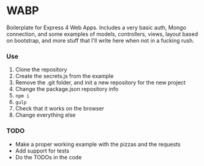 # WABP
Boilerplate for Express 4 Web Apps. Includes a very basic auth,
Mongo connection, and some examples of models, controllers, views,
layout based on bootstrap, and more stuff that I'll write here when
not in a fucking rush.

### Use
1. Clone the repository
2. Create the secrets.js from the example
3. Remove the .git folder, and init a new repository for the new project
4. Change the package.json repository info
5. ```npm i```
6. ```gulp```
7. Check that it works on the browser
6. Change everything else

### TODO
* Make a proper working example with the pizzas and the requests
* Add support for tests
* Do the TODOs in the code
